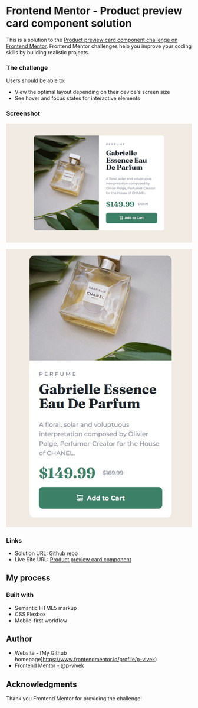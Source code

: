 # Frontend Mentor - Product preview card component solution

This is a solution to the [Product preview card component challenge on Frontend Mentor](https://www.frontendmentor.io/challenges/product-preview-card-component-GO7UmttRfa). Frontend Mentor challenges help you improve your coding skills by building realistic projects. 


### The challenge

Users should be able to:

- View the optimal layout depending on their device's screen size
- See hover and focus states for interactive elements

### Screenshot

![](./screenshot_1.jpg)

![](./screenshot_2.jpg)


### Links

- Solution URL: [Github repo](https://github.com/p-vivek/Product-preview-card-component)
- Live Site URL: [Product preview card component](https://p-vivek.github.io/Product-preview-card-component/)

## My process

### Built with

- Semantic HTML5 markup
- CSS Flexbox
- Mobile-first workflow

## Author

- Website - [My Github homepage]https://www.frontendmentor.io/profile/p-vivek)
- Frontend Mentor - [@p-vivek](https://www.frontendmentor.io/home)


## Acknowledgments

Thank you Frontend Mentor for providing the challenge!
